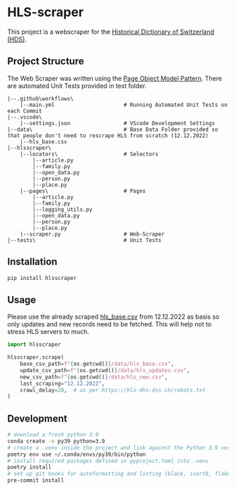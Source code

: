 # HLS-scraper

This project is a webscraper for the [Historical Dictionary of Switzerland (HDS)](https://hls-dhs-dss.ch/).

## Project Structure

The Web Scraper was written using the [Page Object Model Pattern](https://medium.com/tech-tajawal/page-object-model-pom-design-pattern-f9588630800b). There are automated Unit Tests provided in test folder.

```
|--.github\workflows\
    |--main.yml                      # Running Automated Unit Tests on each Commit
|--.vscode\
    |--settings.json                 # VScode Development Settings
|--data\                             # Base Data Folder provided so that people don't need to rescrape HLS from scratch (12.12.2022)
    |--hls_base.csv                  
|--hlsscraper\
    |--locators\                     # Selectors
        |--article.py
        |--family.py
        |--open_data.py
        |--person.py
        |--place.py
    |--pages\                        # Pages
        |--article.py
        |--family.py
        |--logging_utils.py
        |--open_data.py
        |--person.py
        |--place.py
    |--scraper.py                    # Web-Scraper
|--tests\                            # Unit Tests
```

## Installation

````bash
pip install hlsscraper
````

## Usage

Please use the already scraped [hls_base.csv](https://github.com/lemonhead94/HLS-scraper/blob/main/data/hls_base.csv) from 12.12.2022 as basis so only updates and new records need to be fetched.
This will help not to stress HLS servers to much.

````python
import hlsscraper

hlsscraper.scrape(
    base_csv_path=f"{os.getcwd()}/data/hls_base.csv",
    update_csv_path=f"{os.getcwd()}/data/hls_updates.csv",
    new_csv_path=f"{os.getcwd()}/data/hls_new.csv",
    last_scraping="12.12.2022",
    crawl_delay=20,  # as per https://hls-dhs-dss.ch/robots.txt
)
````

## Development

```bash
# download a fresh python 3.9
conda create -n py39 python=3.9
# create a .venv inside the project and link against the Python 3.9 version installed through conda
poetry env use ~/.conda/envs/py39/bin/python
# install required packages defined in pyproject.toml into .venv
poetry install
# set up git hooks for autoformatting and linting (black, isort8, flake8) --> .pre-commit-config.yaml
pre-commit install
```